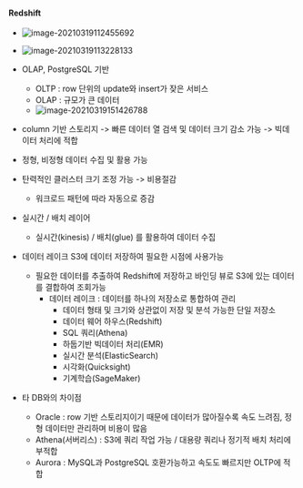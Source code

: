 #### Redshift

- ![image-20210319112455692](Redshift.assets/image-20210319112455692.png)

- ![image-20210319113228133](Redshift.assets/image-20210319113228133.png)

- OLAP, PostgreSQL 기반
  - OLTP : row 단위의 update와 insert가 잦은 서비스
  - OLAP : 규모가 큰 데이터
  - ![image-20210319151426788](Redshift.assets/image-20210319151426788.png)

- column 기반 스토리지 -> 빠른 데이터 열 검색 및 데이터 크기 감소 가능 -> 빅데이터 처리에 적합

- 정형, 비정형 데이터 수집 및 활용 가능
- 탄력적인 클러스터 크기 조정 가능 -> 비용절감
  - 워크로드 패턴에 따라 자동으로 증감
- 실시간 / 배치 레이어
  - 실시간(kinesis) / 배치(glue) 를 활용하여 데이터 수집
- 데이터 레이크 S3에 데이터 저장하여 필요한 시점에 사용가능
  - 필요한 데이터를 추출하여 Redshift에 저장하고 바인딩 뷰로 S3에 있는 데이터를 결합하여 조회가능
    - 데이터 레이크 : 데이터를 하나의 저장소로 통합하여 관리
      - 데이터 형태 및 크기와 상관없이 저장 및 분석 가능한 단일 저장소
      - 데이터 웨어 하우스(Redshift)
      - SQL 쿼리(Athena)
      - 하둡기반 빅데이터 처리(EMR)
      - 실시간 분석(ElasticSearch)
      - 시각화(Quicksight)
      - 기계학습(SageMaker)

- 타 DB와의 차이점
  - Oracle : row 기반 스토리지이기 때문에 데이터가 많아질수록 속도 느려짐, 정형 데이터만 관리하며 비용이 많음
  - Athena(서버리스) : S3에 쿼리 작업 가능 / 대용량 쿼리나 정기적 배치 처리에 부적합
  - Aurora : MySQL과 PostgreSQL 호환가능하고 속도도 빠르지만 OLTP에 적합